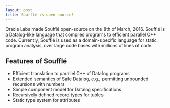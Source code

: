 ```yaml
---
layout: post
title: Soufflé is open-source!
---
```

Oracle Labs made  Soufflé open-source on the 8th of March, 2016. 
Soufflé is a Datalog-like language that compiles programs to efficient parallel C++ code. Currently, Soufflé is used as a domain-specific language for static program analysis, over large code bases with millions of lines of code. 

## Features of Soufflé

* Efficient translation to parallel C++ of Datalog programs
* Extended semantics of Safe Datalog, e.g., permitting unbounded recursions with numbers
* Simple component model for Datalog specifications
* Recursively defined record types for tuples
* Static type system for attributes

